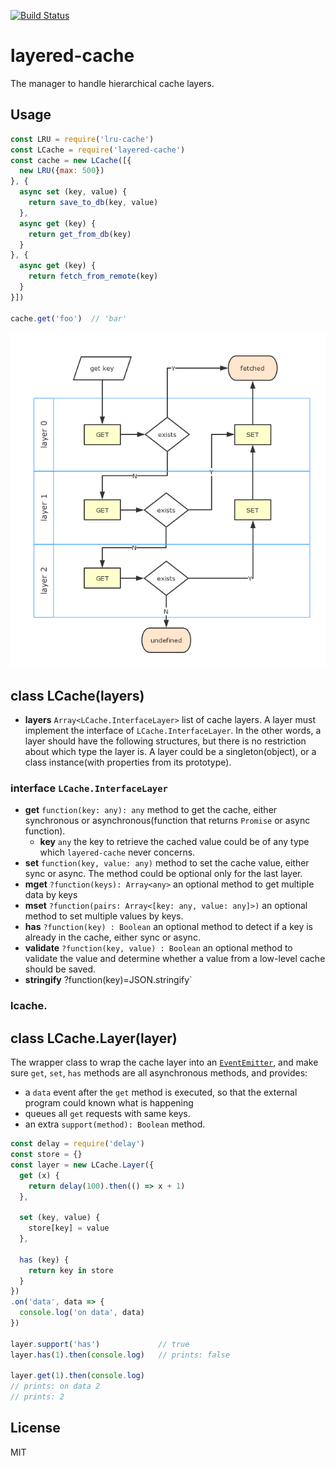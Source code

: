 [![Build Status](https://travis-ci.org/kaelzhang/node-layered-cache.svg?branch=master)](https://travis-ci.org/kaelzhang/node-layered-cache)
<!-- optional appveyor tst
[![Windows Build Status](https://ci.appveyor.com/api/projects/status/github/kaelzhang/node-layered-cache?branch=master&svg=true)](https://ci.appveyor.com/project/kaelzhang/node-layered-cache)
-->
<!-- optional npm version
[![NPM version](https://badge.fury.io/js/layered-cache.svg)](http://badge.fury.io/js/layered-cache)
-->
<!-- optional npm downloads
[![npm module downloads per month](http://img.shields.io/npm/dm/layered-cache.svg)](https://www.npmjs.org/package/layered-cache)
-->
<!-- optional dependency status
[![Dependency Status](https://david-dm.org/kaelzhang/node-layered-cache.svg)](https://david-dm.org/kaelzhang/node-layered-cache)
-->

# layered-cache

The manager to handle hierarchical cache layers.

## Usage

```js
const LRU = require('lru-cache')
const LCache = require('layered-cache')
const cache = new LCache([{
  new LRU({max: 500})
}, {
  async set (key, value) {
    return save_to_db(key, value)
  },
  async get (key) {
    return get_from_db(key)
  }
}, {
  async get (key) {
    return fetch_from_remote(key)
  }
}])

cache.get('foo')  // 'bar'
```

![flow](flow.png)

## class LCache(layers)

- **layers** `Array<LCache.InterfaceLayer>` list of cache layers. A layer must implement the interface of `LCache.InterfaceLayer`. In the other words, a layer should have the following structures, but there is no restriction about which type the layer is. A layer could be a singleton(object), or a class instance(with properties from its prototype).

### interface `LCache.InterfaceLayer`

- **get** `function(key: any): any` method to get the cache, either synchronous or asynchronous(function that returns `Promise` or async function).
  - **key** `any` the key to retrieve the cached value could be of any type which `layered-cache` never concerns.
- **set** `function(key, value: any)` method to set the cache value, either sync or async. The method could be optional only for the last layer.
- **mget** `?function(keys): Array<any>` an optional method to get multiple data by keys
- **mset** `?function(pairs: Array<[key: any, value: any]>)` an optional method to set multiple values by keys.
- **has** `?function(key) : Boolean` an optional method to detect if a key is already in the cache, either sync or async.
- **validate** `?function(key, value) : Boolean` an optional method to validate the value and determine whether a value from a low-level cache should be saved.
- **stringify** ?function(key)=JSON.stringify` 

### lcache.

## class LCache.Layer(layer)

The wrapper class to wrap the cache layer into an [`EventEmitter`](https://nodejs.org/dist/latest-v7.x/docs/api/events.html#events_class_eventemitter), and make sure `get`, `set`, `has` methods are all asynchronous methods, and provides:

- a `data` event after the `get` method is executed, so that the external program could known what is happening
- queues all `get` requests with same keys.
- an extra `support(method): Boolean` method.

```js
const delay = require('delay')
const store = {}
const layer = new LCache.Layer({
  get (x) {
    return delay(100).then(() => x + 1)
  },

  set (key, value) {
    store[key] = value
  },

  has (key) {
    return key in store
  }
})
.on('data', data => {
  console.log('on data', data)
})

layer.support('has')             // true
layer.has(1).then(console.log)   // prints: false

layer.get(1).then(console.log)
// prints: on data 2
// prints: 2
```

## License

MIT
